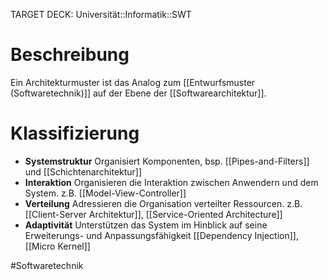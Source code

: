 TARGET DECK: Universität::Informatik::SWT

# Beschreibung
Ein Architekturmuster ist das Analog zum [[Entwurfsmuster (Softwaretechnik)]] auf der Ebene der [[Softwarearchitektur]].

# Klassifizierung
- **Systemstruktur**
Organisiert Komponenten, bsp. [[Pipes-and-Filters]] und [[Schichtenarchitektur]]
- **Interaktion**
Organisieren die Interaktion zwischen Anwendern und dem System. z.B. [[Model-View-Controller]]
- **Verteilung**
Adressieren die Organisation verteilter Ressourcen. z.B. [[Client-Server Architektur]], [[Service-Oriented Architecture]]
- **Adaptivität**
Unterstützen das System im Hinblick auf seine Erweiterungs- und Anpassungsfähigkeit [[Dependency Injection]], [[Micro Kernel]]







#Softwaretechnik 